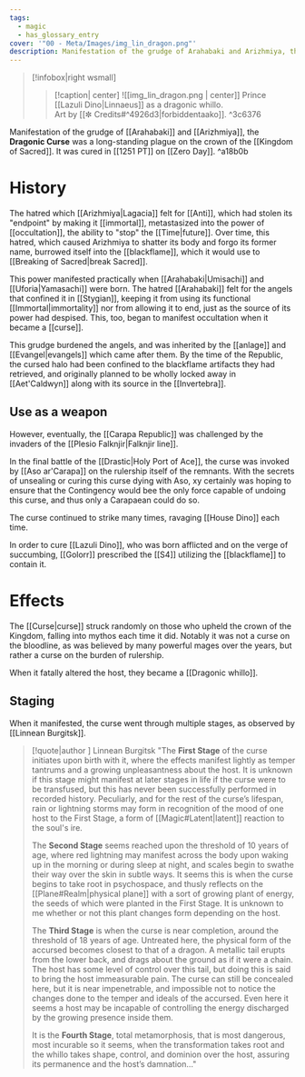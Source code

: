 ```yaml
---
tags:
  - magic
  - has_glossary_entry
cover: '"00 - Meta/Images/img_lin_dragon.png"'
description: Manifestation of the grudge of Arahabaki and Arizhmiya, the Dragonic Curse was a long-standing plague on the crown of the Kingdom of Sacred.
---
```

>[!infobox|right wsmall]
>>[!caption| center]
>>![[img_lin_dragon.png | center]]
>>Prince [[Lazuli Dino|Linnaeus]] as a dragonic whillo.<br> Art by [[✼ Credits#^4926d3|forbiddentaako]].
^3c6376

Manifestation of the grudge of [[Arahabaki]] and [[Arizhmiya]], the **Dragonic Curse** was a long-standing plague on the crown of the [[Kingdom of Sacred]]. It was cured in [[1251 PT]] on [[Zero Day]]. ^a18b0b

# History
The hatred which [[Arizhmiya|Lagacia]] felt for [[Anti]], which had stolen its "endpoint" by making it [[immortal]], metastasized into the power of [[occultation]], the ability to "stop" the [[Time|future]]. Over time, this hatred, which caused Arizhmiya to shatter its body and forgo its former name, burrowed itself into the [[blackflame]], which it would use to [[Breaking of Sacred|break Sacred]].

This power manifested practically when [[Arahabaki|Umisachi]] and [[Uforia|Yamasachi]] were born. The hatred [[Arahabaki]] felt for the angels that confined it in [[Stygian]], keeping it from using its functional [[Immortal|immortality]] nor from allowing it to end, just as the source of its power had despised. This, too, began to manifest occultation when it became a [[curse]].

This grudge burdened the angels, and was inherited by the [[anlage]] and [[Evangel|evangels]] which came after them. By the time of the Republic, the cursed halo had been confined to the blackflame artifacts they had retrieved, and originally planned to be wholly locked away in [[Aet'Caldwyn]] along with its source in the [[Invertebra]]. 

## Use as a weapon
However, eventually, the [[Carapa Republic]] was challenged by the invaders of the [[Plesio Falknjir|Falknjir line]]. 

In the final battle of the [[Drastic|Holy Port of Ace]], the curse was invoked by [[Aso ar'Carapa]] on the rulership itself of the remnants. With the secrets of unsealing or curing this curse dying with Aso, xy certainly was hoping to ensure that the Contingency would bee the only force capable of undoing this curse, and thus only a Carapaean could do so.

The curse continued to strike many times, ravaging [[House Dino]] each time.

In order to cure [[Lazuli Dino]], who was born afflicted and on the verge of succumbing, [[Golorr]] prescribed the [[S4]] utilizing the [[blackflame]] to contain it.

# Effects
The [[Curse|curse]] struck randomly on those who upheld the crown of the Kingdom, falling into mythos each time it did. Notably it was not a curse on the bloodline, as was believed by many powerful mages over the years, but rather a curse on the burden of rulership. 

When it fatally altered the host, they became a [[Dragonic whillo]].
## Staging
When it manifested, the curse went through multiple stages, as observed by [[Linnean Burgitsk]]. 
>[!quote|author ] Linnean Burgitsk
"The **First Stage** of the curse initiates upon birth with it, where the effects manifest lightly as temper tantrums and a growing unpleasantness about the host. It is unknown if this stage might manifest at later stages in life if the curse were to be transfused, but this has never been successfully performed in recorded history. Peculiarly, and for the rest of the curse’s lifespan, rain or lightning storms may form in recognition of the mood of one host to the First Stage, a form of [[Magic#Latent|latent]] reaction to the soul's ire. 
>
> The **Second Stage** seems reached upon the threshold of 10 years of age, where red lightning may manifest across the body upon waking up in the morning or during sleep at night, and scales begin to swathe their way over the skin in subtle ways. It seems this is when the curse begins to take root in psychospace, and thusly reflects on the [[Plane#Realm|physical plane]] with a sort of growing plant of energy, the seeds of which were planted in the First Stage. It is unknown to me whether or not this plant changes form depending on the host. 
> 
> The **Third Stage** is when the curse is near completion, around the threshold of 18 years of age. Untreated here, the physical form of the accursed becomes closest to that of a dragon. A metallic tail erupts from the lower back, and drags about the ground as if it were a chain. The host has some level of control over this tail, but doing this is said to bring the host immeasurable pain. The curse can still be concealed here, but it is near impenetrable, and impossible not to notice the changes done to the temper and ideals of the accursed. Even here it seems a host may be incapable of controlling the energy discharged by the growing presence inside them. 
>
> It is the **Fourth Stage**, total metamorphosis, that is most dangerous, most incurable so it seems, when the transformation takes root and the whillo takes shape, control, and dominion over the host, assuring its permanence and the host’s damnation..."

